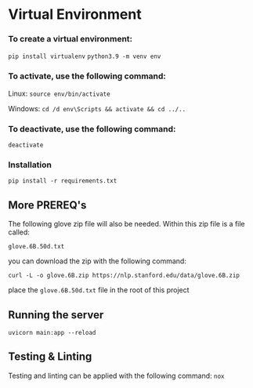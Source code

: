 # Virtual Environment

### To create a virtual environment:
`pip install virtualenv`
`python3.9 -m venv env`

### To activate, use the following command:

Linux:
`source env/bin/activate`

Windows:
`cd /d env\Scripts && activate && cd ../..`

### To deactivate, use the following command:
`deactivate`

### Installation
`pip install -r requirements.txt`

## More PREREQ's

The following glove zip file will also be needed. Within this zip file is a file called:

`glove.6B.50d.txt`

you can download the zip with the following command:

`curl -L -o glove.6B.zip https://nlp.stanford.edu/data/glove.6B.zip`

place the `glove.6B.50d.txt` file in the root of this project

## Running the server
`uvicorn main:app --reload`

## Testing & Linting
Testing and linting can be applied with the following command:
`nox`